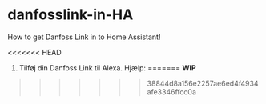 # danfosslink-in-HA
How to get Danfoss Link in to Home Assistant!

<<<<<<< HEAD
1. Tilføj din Danfoss Link til Alexa.
    Hjælp: 
=======
**WIP**
>>>>>>> 38844d8a156e2257ae6ed4f4934afe3346ffcc0a

